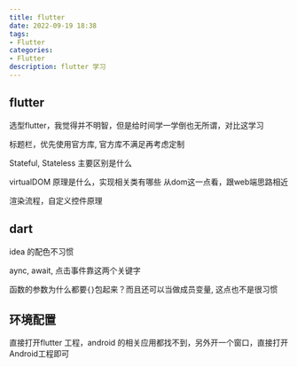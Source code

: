 ```yaml
---
title: flutter
date: 2022-09-19 18:38 
tags:
- Flutter
categories:
- Flutter
description: flutter 学习
---
```


## flutter

选型flutter，我觉得并不明智，但是给时间学一学倒也无所谓，对比这学习

标题栏，优先使用官方库, 官方库不满足再考虑定制

Stateful, Stateless 主要区别是什么

virtualDOM 原理是什么，实现相关类有哪些
	从dom这一点看，跟web端思路相近

渲染流程，自定义控件原理

## dart

idea 的配色不习惯

aync, await, 点击事件靠这两个关键字

函数的参数为什么都要`{}`包起来？而且还可以当做成员变量, 这点也不是很习惯

## 环境配置

直接打开flutter 工程，android 的相关应用都找不到，另外开一个窗口，直接打开Android工程即可

